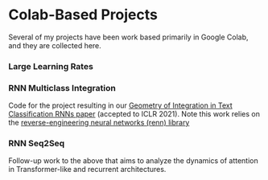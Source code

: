 # Colab-Based Projects

Several of my projects have been work based primarily in Google Colab, and they are collected here.

### Large Learning Rates

### RNN Multiclass Integration

Code for the project resulting in our [Geometry of Integration in Text Classification RNNs paper](https://arxiv.org/pdf/2010.15114.pdf) (accepted to ICLR 2021). Note this work relies on the [reverse-engineering neural networks (renn) library](https://github.com/google-research/reverse-engineering-neural-networks)

### RNN Seq2Seq

Follow-up work to the above that aims to analyze the dynamics of attention in Transformer-like and recurrent architectures.

